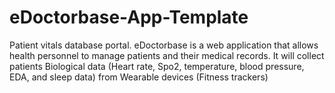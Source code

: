# eDoctorbase-App-Template
Patient vitals database portal.
eDoctorbase is a web application that allows health personnel to manage patients and their medical records. 
It will collect patients Biological data (Heart rate, Spo2, temperature, blood pressure, EDA, and sleep data) from Wearable devices (Fitness trackers)
